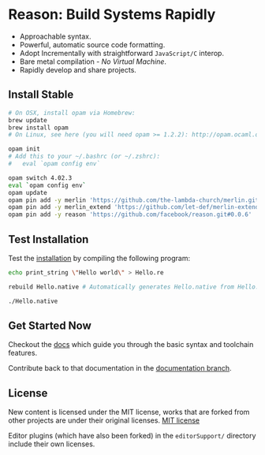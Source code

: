 
Reason: Build Systems Rapidly
=========================================

- Approachable syntax.
- Powerful, automatic source code formatting.
- Adopt Incrementally with straightforward `JavaScript/C` interop.
- Bare metal compilation - *No Virtual Machine*.
- Rapidly develop and share projects.

Install Stable
----------

```sh
# On OSX, install opam via Homebrew:
brew update
brew install opam
# On Linux, see here (you will need opam >= 1.2.2): http://opam.ocaml.org/doc/Install.html

opam init
# Add this to your ~/.bashrc (or ~/.zshrc):
#   eval `opam config env`

opam switch 4.02.3
eval `opam config env`
opam update
opam pin add -y merlin 'https://github.com/the-lambda-church/merlin.git'
opam pin add -y merlin_extend 'https://github.com/let-def/merlin-extend.git#reason-0.0.1'
opam pin add -y reason 'https://github.com/facebook/reason.git#0.0.6'

```

Test Installation
----------

Test the [installation](#install-stable) by compiling the following program:


```sh
echo print_string \"Hello world\" > Hello.re

rebuild Hello.native # Automatically generates Hello.native from Hello.re

./Hello.native

```

Get Started Now
---------------
Checkout the [docs](http://facebook.github.io/reason) which guide you through the basic syntax and toolchain features.

Contribute back to that documentation in the [documentation branch](https://github.com/facebook/reason/tree/gh-pages).



License
-------

New content is licensed under the MIT license, works that are forked from other
projects are under their original licenses.
[MIT license](LICENSE.txt)

Editor plugins (which have also been forked) in the `editorSupport/` directory
include their own licenses.
